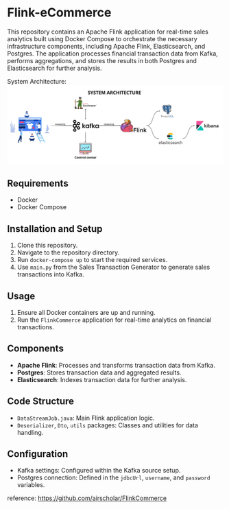 # Flink-eCommerce

This repository contains an Apache Flink application for real-time sales analytics built using Docker Compose to orchestrate the necessary infrastructure components, including Apache Flink, Elasticsearch, and Postgres. The application processes financial transaction data from Kafka, performs aggregations, and stores the results in both Postgres and Elasticsearch for further analysis.


System Architecture:
![System Architecture](https://github.com/darshan601/Flink-eCommerce/blob/main/System%20Architecture.png?raw=true)


## Requirements
- Docker
- Docker Compose

## Installation and Setup
1. Clone this repository.
2. Navigate to the repository directory.
3. Run `docker-compose up` to start the required services.
4. Use `main.py` from the Sales Transaction Generator to generate sales transactions into Kafka.

## Usage
1. Ensure all Docker containers are up and running.
2. Run the `FlinkCommerce` application for real-time analytics on financial transactions.

## Components
- **Apache Flink**: Processes and transforms transaction data from Kafka.
- **Postgres**: Stores transaction data and aggregated results.
- **Elasticsearch**: Indexes transaction data for further analysis.

## Code Structure
- `DataStreamJob.java`: Main Flink application logic.
- `Deserializer`, `Dto`, `utils` packages: Classes and utilities for data handling.

## Configuration
- Kafka settings: Configured within the Kafka source setup.
- Postgres connection: Defined in the `jdbcUrl`, `username`, and `password` variables.


reference:
https://github.com/airscholar/FlinkCommerce
